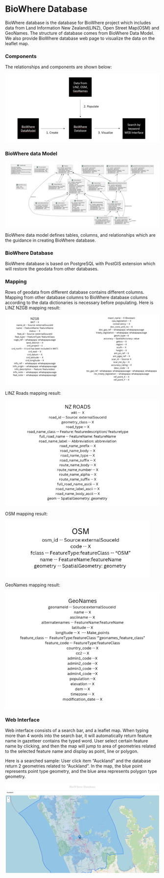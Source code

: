<h1>BioWhere Database</h1>
<p>BioWhere database is the database for BioWhere project which includes data from Land Information New 
    Zealand(LINZ), Open Street Map(OSM) and GeoNames. The structure of database comes from BioWhere 
    Data Model. We also provide BioWhere database web page to visualize the data on the leaflet map. </p>
<h3>Components</h3>
<p>The relationships and components are shown below:</p>
<img src="img/structure.png" alt="building progress">
<h3>BioWhere data Model</h3>
<img src="img/datamodel.png" alt="datamodel">
<p>BioWhere data model defines tables, columns, and relationships which are the guidance in creating 
    BioWhere database.</p>
<h3>BioWhere Database</h3>
<p>BioWhere database is based on PostgreSQL with PostGIS extension which will restore the geodata from 
    other databases.</p>
<h3>Mapping</h3>
<p>Rows of geodata from different database contains different columns. Mapping from other database columns 
    to BioWhere database columns according to the data dictionaries is necessary before populating. Here is LINZ NZGB mapping result:  </p>
<img src="img/nzgb.png" alt="nzgb">
<p>LINZ Roads mapping result:</p>
<img src="img/road.png" alt="road">
<p>OSM mapping result:</p>
<img src="img/OSM.png" alt="OSM">
<p>GeoNames mapping result:</p>
<img src="img/GeoN.png" alt="GeoNames">
<h3>Web Interface</h3>
<p>Web interface consists of a search bar, and a leaflet map. When typing more than 4 words into the search 
    bar, it will automatically return feature name in gazetteer contains the typed word. User select certain feature 
    name by clicking, and then the map will jump to area of geometries related to the selected feature name and 
    display as point, line or polygon.</p>
<p>Here is a searched sample: User click item “Auckland” and the database return 2 geometries related to 
    “Auckland”. In the map, the blue point represents point type geometry, and the blue area represents polygon 
    type geometry.</p>
<img src="img/sam.png" alt="sample">
